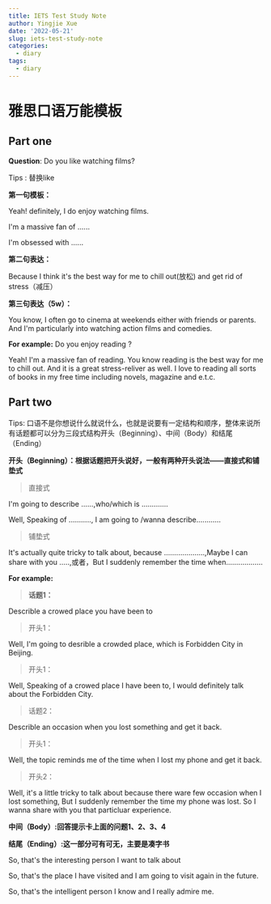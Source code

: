 ```yaml
---
title: IETS Test Study Note
author: Yingjie Xue
date: '2022-05-21'
slug: iets-test-study-note
categories:
  - diary
tags:
  - diary
---
```



# 雅思口语万能模板

## Part one

**Question**: Do you like watching films?

Tips : 替换like

**第一句模板：**

Yeah! definitely, I do enjoy watching films.

I'm a massive fan of ......

I'm obsessed with ......

**第二句表达：**

Because I think it's the best way for me to chill out(放松) and get rid of stress（减压）

**第三句表达（5w）：**

You know, I often go to cinema at weekends either with friends or parents. And I'm particularly into watching action films and comedies.

**For example:** Do you enjoy reading ?

 Yeah! I'm a massive fan of reading. You know reading is the best way for me to chill out. And it is a great stress-reliver as well. I love to reading all sorts of books in my free time including novels, magazine and e.t.c. 


## Part two 

Tips: 口语不是你想说什么就说什么，也就是说要有一定结构和顺序，整体来说所有话题都可以分为三段式结构开头（Beginning）、中间（Body）和结尾（Ending）

**开头（Beginning）：根据话题把开头说好，一般有两种开头说法——直接式和铺垫式**

> 直接式

I'm going to describe ......,who/which is .............

Well, Speaking of ..........., I am going to /wanna describe............

> 铺垫式

It's actually quite tricky to talk about, because ....................,Maybe I can share with you .....,或者，But I suddenly remember the time when..................

**For example:**

> **话题1：**

Describle a crowed place you have been to

> 开头1： 

Well, I'm going to desrible a crowded place, which is Forbidden City in Beijing.

> 开头1： 

Well, Speaking of a crowed place I have been to, I would definitely talk about the Forbidden City.

> 话题2：

Describle an occasion when you lost something and get it back.

> 开头1：

 Well, the topic reminds me of the time when I lost my phone and get it back.

> 开头2：

Well, it's a little tricky to talk about because there ware few occasion when I lost something, But I suddenly remember the time my phone was lost. So I wanna share with you that particluar experience.


**中间（Body）:回答提示卡上面的问题1、2、3、4**

**结尾（Ending）:这一部分可有可无，主要是凑字书**

So, that's the interesting person I want to talk about

So, that's the place I have visited and I am going to visit again in the future.

So, that's the intelligent person I know and I really admire me.





